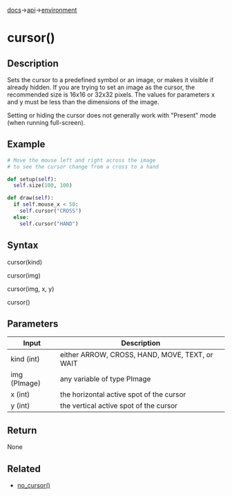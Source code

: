[docs](/docs/)→[api](/docs/api)→[environment](/docs/api/environment/)

# cursor()

## Description

Sets the cursor to a predefined symbol or an image, or makes it visible if already hidden. If you are trying to set an image as the cursor, the recommended size is 16x16 or 32x32 pixels. The values for parameters x and y must be less than the dimensions of the image.

Setting or hiding the cursor does not generally work with "Present" mode (when running full-screen).

## Example

```py
# Move the mouse left and right across the image
# to see the cursor change from a cross to a hand

def setup(self):
  self.size(100, 100)

def draw(self):
  if self.mouse_x < 50:
    self.cursor("CROSS")
  else:
    self.cursor("HAND")
```

## Syntax

cursor(kind)

cursor(img)

cursor(img, x, y)

cursor()

## Parameters

| Input | Description |
|-------|-------------|
| kind	(int) |	either ARROW, CROSS, HAND, MOVE, TEXT, or WAIT |
| img	(PImage) |	any variable of type PImage |
| x	(int) |	the horizontal active spot of the cursor |
| y	(int) |	the vertical active spot of the cursor |

## Return

None

## Related

- [no_cursor()](/docs/api/environment/no_cursor_.md)